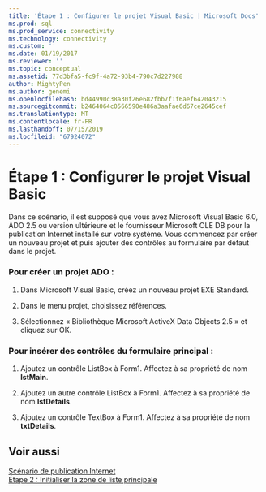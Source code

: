 ```yaml
---
title: 'Étape 1 : Configurer le projet Visual Basic | Microsoft Docs'
ms.prod: sql
ms.prod_service: connectivity
ms.technology: connectivity
ms.custom: ''
ms.date: 01/19/2017
ms.reviewer: ''
ms.topic: conceptual
ms.assetid: 77d3bfa5-fc9f-4a72-93b4-790c7d227988
author: MightyPen
ms.author: genemi
ms.openlocfilehash: bd44990c38a30f26e682fbb7f1f6aef642043215
ms.sourcegitcommit: b2464064c0566590e486a3aafae6d67ce2645cef
ms.translationtype: MT
ms.contentlocale: fr-FR
ms.lasthandoff: 07/15/2019
ms.locfileid: "67924072"
---
```

# <a name="step-1-set-up-the-visual-basic-project"></a>Étape 1 : Configurer le projet Visual Basic
Dans ce scénario, il est supposé que vous avez Microsoft Visual Basic 6.0, ADO 2.5 ou version ultérieure et le fournisseur Microsoft OLE DB pour la publication Internet installé sur votre système. Vous commencez par créer un nouveau projet et puis ajouter des contrôles au formulaire par défaut dans le projet.  
  
### <a name="to-create-an-ado-project"></a>Pour créer un projet ADO :  
  
1.  Dans Microsoft Visual Basic, créez un nouveau projet EXE Standard.  
  
2.  Dans le menu projet, choisissez références.  
  
3.  Sélectionnez « Bibliothèque Microsoft ActiveX Data Objects 2.5 » et cliquez sur OK.  
  
### <a name="to-insert-controls-on-the-main-form"></a>Pour insérer des contrôles du formulaire principal :  
  
1.  Ajoutez un contrôle ListBox à Form1. Affectez à sa propriété de nom **lstMain**.  
  
2.  Ajoutez un autre contrôle ListBox à Form1. Affectez à sa propriété de nom **lstDetails**.  
  
3.  Ajoutez un contrôle TextBox à Form1. Affectez à sa propriété de nom **txtDetails**.  
  
## <a name="see-also"></a>Voir aussi  
 [Scénario de publication Internet](../../../ado/guide/data/internet-publishing-scenario.md)   
 [Étape 2 : Initialiser la zone de liste principale](../../../ado/guide/data/step-2-initialize-the-main-list-box.md)
